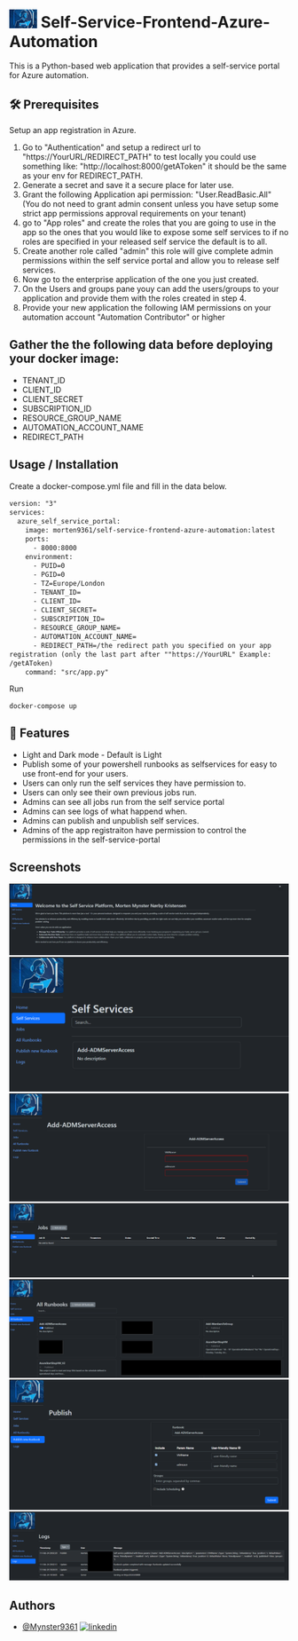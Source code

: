 # <img width="50px" src="./images/banner-192.png" alt="Self-Service-Frontend-Azure-Automation"></img> Self-Service-Frontend-Azure-Automation
This is a Python-based web application that provides a self-service portal for Azure automation.

## 🛠️ Prerequisites

Setup an app registration in Azure.
1. Go to "Authentication" and setup a redirect url to "https://YourURL/REDIRECT_PATH" to test locally you could use something like:
    "http://localhost:8000/getAToken" it should be the same as your env for REDIRECT_PATH.
2. Generate a secret and save it a secure place for later use.
3. Grant the following Application api permission: "User.ReadBasic.All" (You do not need to grant admin consent unless you have setup some strict app permissions approval requirements on your tenant)
4.  go to "App roles" and create the roles that you are going to use in the app so the ones that you would like to expose some self services to if no roles are specified in your released self service the default is to all.
5. Create another role called "admin" this role will give complete admin permissions within the self service portal and allow you to release self services.
6. Now go to the enterprise application of the one you just created.
7. On the Users and groups pane youy can add the users/groups to your application and provide them with the roles created in step 4.
8. Provide your new application the following IAM permissions on your automation account "Automation Contributor" or higher

## Gather the the following data before deploying your docker image:
- TENANT_ID
- CLIENT_ID
- CLIENT_SECRET
- SUBSCRIPTION_ID
- RESOURCE_GROUP_NAME
- AUTOMATION_ACCOUNT_NAME
- REDIRECT_PATH

## Usage / Installation
Create a docker-compose.yml file and fill in the data below.
````
version: "3"
services:
  azure_self_service_portal:
    image: morten9361/self-service-frontend-azure-automation:latest
    ports:
      - 8000:8000
    environment:
      - PUID=0
      - PGID=0
      - TZ=Europe/London
      - TENANT_ID=
      - CLIENT_ID=
      - CLIENT_SECRET=
      - SUBSCRIPTION_ID=
      - RESOURCE_GROUP_NAME=
      - AUTOMATION_ACCOUNT_NAME=
      - REDIRECT_PATH=/the redirect path you specified on your app registration (only the last part after ""https://YourURL" Example: /getAToken)
    command: "src/app.py"
````

Run 
````
docker-compose up
````

## 🚀 Features
- Light and Dark mode - Default is Light
- Publish some of your powershell runbooks as selfservices for easy to use front-end for your users.
- Users can only run the self services they have permission to.
- Users can only see their own previous jobs run.
- Admins can see all jobs run from the self service portal
- Admins can see logs of what happend when.
- Admins can publish and unpublish self services.
- Admins of the app registraiton have permission to control the permissions in the self-service-portal


## Screenshots

![front-page](./images/front-page.png)
![self-service-overview](./images/self-service-overview.png)
![self-service](./images/self-service.png)
![jobs](./images/jobs.png)
![All-Runbooks](./images/All-Runbooks.png)
![publish-runbook](./images/publish-runbook.png)
![Logs](./images/Logs.png)

## Authors
- [@Mynster9361](https://github.com/Mynster9361)
[![linkedin](https://img.shields.io/badge/-LinkedIn-black.svg?style=for-the-badge&logo=linkedin&colorB=555)](https://www.linkedin.com/in/mortenmynster/)

